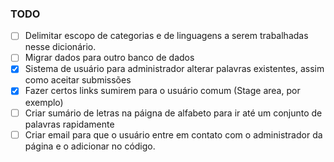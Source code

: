 ### TODO

- [ ] Delimitar escopo de categorias e de linguagens a serem trabalhadas nesse dicionário.
- [ ] Migrar dados para outro banco de dados
- [x] Sistema de usuário para administrador alterar palavras existentes, assim como aceitar submissões
- [x] Fazer certos links sumirem para o usuário comum (Stage area, por exemplo)
- [ ] Criar sumário de letras na páigna de alfabeto para ir até um conjunto de palavras rapidamente
- [ ] Criar email para que o usuário entre em contato com o administrador da página e o adicionar no código.
